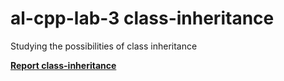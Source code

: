 # **al-cpp-lab-3 class-inheritance**
Studying the possibilities of class inheritance

[**Report class-inheritance**](https://drive.google.com/file/d/1cpsB7aKHgmyVx7hBniTVfduENyCz6Wvh/view?usp=sharing)
